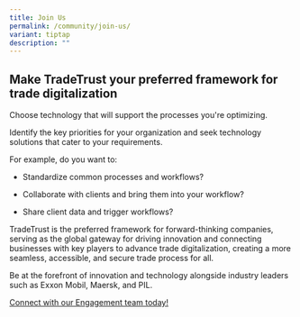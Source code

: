 ```yaml
---
title: Join Us
permalink: /community/join-us/
variant: tiptap
description: ""
---
```

<h2>Make TradeTrust your preferred framework for trade digitalization</h2>
<p>Choose technology that will support the processes you're optimizing.</p>
<p>Identify the key priorities for your organization and seek technology
solutions that cater to your requirements.</p>
<p>For example, do you want to:</p>
<ul>
<li>
<p>Standardize common processes and workflows?</p>
</li>
<li>
<p>Collaborate with clients and bring them into your workflow?</p>
</li>
<li>
<p>Share client data and trigger workflows?</p>
<p></p>
</li>
</ul>
<p>TradeTrust is the preferred framework for forward-thinking companies,
serving as the global gateway for driving innovation and connecting businesses
with key players to advance trade digitalization, creating a more seamless,
accessible, and secure trade process for all.</p>
<p></p>
<p>Be at the forefront of innovation and technology alongside industry leaders
such as Exxon Mobil, Maersk, and PIL.</p>
<p></p>
<p></p>
<p><a href="mailto:tradetrust@imda.gov.sg" rel="noopener noreferrer nofollow" target="_blank">Connect with our Engagement team today!</a>
</p>
<p></p>